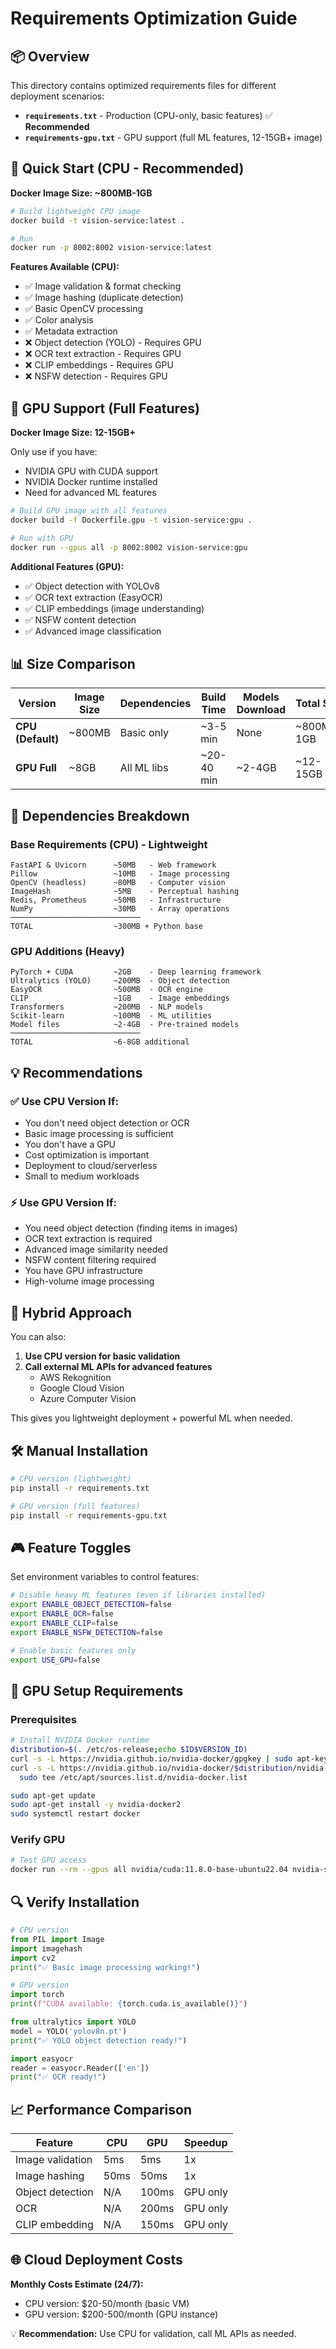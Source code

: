# Requirements Optimization Guide

## 📦 Overview

This directory contains optimized requirements files for different deployment scenarios:

- **`requirements.txt`** - Production (CPU-only, basic features) ✅ **Recommended**
- **`requirements-gpu.txt`** - GPU support (full ML features, 12-15GB+ image)

## 🎯 Quick Start (CPU - Recommended)

**Docker Image Size: ~800MB-1GB**

```bash
# Build lightweight CPU image
docker build -t vision-service:latest .

# Run
docker run -p 8002:8002 vision-service:latest
```

**Features Available (CPU):**

- ✅ Image validation & format checking
- ✅ Image hashing (duplicate detection)
- ✅ Basic OpenCV processing
- ✅ Color analysis
- ✅ Metadata extraction
- ❌ Object detection (YOLO) - Requires GPU
- ❌ OCR text extraction - Requires GPU
- ❌ CLIP embeddings - Requires GPU
- ❌ NSFW detection - Requires GPU

## 🚀 GPU Support (Full Features)

**Docker Image Size: 12-15GB+**

Only use if you have:

- NVIDIA GPU with CUDA support
- NVIDIA Docker runtime installed
- Need for advanced ML features

```bash
# Build GPU image with all features
docker build -f Dockerfile.gpu -t vision-service:gpu .

# Run with GPU
docker run --gpus all -p 8002:8002 vision-service:gpu
```

**Additional Features (GPU):**

- ✅ Object detection with YOLOv8
- ✅ OCR text extraction (EasyOCR)
- ✅ CLIP embeddings (image understanding)
- ✅ NSFW content detection
- ✅ Advanced image classification

## 📊 Size Comparison

| Version           | Image Size | Dependencies | Build Time | Models Download | Total Size |
| ----------------- | ---------- | ------------ | ---------- | --------------- | ---------- |
| **CPU (Default)** | ~800MB     | Basic only   | ~3-5 min   | None            | ~800MB-1GB |
| **GPU Full**      | ~8GB       | All ML libs  | ~20-40 min | ~2-4GB          | ~12-15GB   |

## 🔧 Dependencies Breakdown

### Base Requirements (CPU) - Lightweight

```
FastAPI & Uvicorn      ~50MB   - Web framework
Pillow                 ~10MB   - Image processing
OpenCV (headless)      ~80MB   - Computer vision
ImageHash              ~5MB    - Perceptual hashing
Redis, Prometheus      ~50MB   - Infrastructure
NumPy                  ~30MB   - Array operations
─────────────────────────────
TOTAL                  ~300MB + Python base
```

### GPU Additions (Heavy)

```
PyTorch + CUDA         ~2GB    - Deep learning framework
Ultralytics (YOLO)     ~200MB  - Object detection
EasyOCR                ~500MB  - OCR engine
CLIP                   ~1GB    - Image embeddings
Transformers           ~200MB  - NLP models
Scikit-learn           ~100MB  - ML utilities
Model files            ~2-4GB  - Pre-trained models
─────────────────────────────
TOTAL                  ~6-8GB additional
```

## 💡 Recommendations

### ✅ Use CPU Version If:

- You don't need object detection or OCR
- Basic image processing is sufficient
- You don't have a GPU
- Cost optimization is important
- Deployment to cloud/serverless
- Small to medium workloads

### ⚡ Use GPU Version If:

- You need object detection (finding items in images)
- OCR text extraction is required
- Advanced image similarity needed
- NSFW content filtering required
- You have GPU infrastructure
- High-volume image processing

## 🔄 Hybrid Approach

You can also:

1. **Use CPU version for basic validation**
2. **Call external ML APIs for advanced features**
   - AWS Rekognition
   - Google Cloud Vision
   - Azure Computer Vision

This gives you lightweight deployment + powerful ML when needed.

## 🛠️ Manual Installation

```bash
# CPU version (lightweight)
pip install -r requirements.txt

# GPU version (full features)
pip install -r requirements-gpu.txt
```

## 🎮 Feature Toggles

Set environment variables to control features:

```bash
# Disable heavy ML features (even if libraries installed)
export ENABLE_OBJECT_DETECTION=false
export ENABLE_OCR=false
export ENABLE_CLIP=false
export ENABLE_NSFW_DETECTION=false

# Enable basic features only
export USE_GPU=false
```

## 📝 GPU Setup Requirements

### Prerequisites

```bash
# Install NVIDIA Docker runtime
distribution=$(. /etc/os-release;echo $ID$VERSION_ID)
curl -s -L https://nvidia.github.io/nvidia-docker/gpgkey | sudo apt-key add -
curl -s -L https://nvidia.github.io/nvidia-docker/$distribution/nvidia-docker.list | \
  sudo tee /etc/apt/sources.list.d/nvidia-docker.list

sudo apt-get update
sudo apt-get install -y nvidia-docker2
sudo systemctl restart docker
```

### Verify GPU

```bash
# Test GPU access
docker run --rm --gpus all nvidia/cuda:11.8.0-base-ubuntu22.04 nvidia-smi
```

## 🔍 Verify Installation

```python
# CPU version
from PIL import Image
import imagehash
import cv2
print("✅ Basic image processing working!")

# GPU version
import torch
print(f"CUDA available: {torch.cuda.is_available()}")

from ultralytics import YOLO
model = YOLO('yolov8n.pt')
print("✅ YOLO object detection ready!")

import easyocr
reader = easyocr.Reader(['en'])
print("✅ OCR ready!")
```

## 📈 Performance Comparison

| Feature          | CPU  | GPU   | Speedup  |
| ---------------- | ---- | ----- | -------- |
| Image validation | 5ms  | 5ms   | 1x       |
| Image hashing    | 50ms | 50ms  | 1x       |
| Object detection | N/A  | 100ms | GPU only |
| OCR              | N/A  | 200ms | GPU only |
| CLIP embedding   | N/A  | 150ms | GPU only |

## 🌐 Cloud Deployment Costs

**Monthly Costs Estimate (24/7):**

- CPU version: $20-50/month (basic VM)
- GPU version: $200-500/month (GPU instance)

💡 **Recommendation:** Use CPU for validation, call ML APIs as needed.
